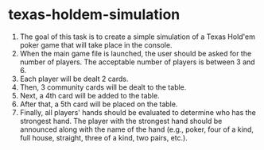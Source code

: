 # texas-holdem-simulation

1. The goal of this task is to create a simple simulation of a Texas Hold'em poker game that will take place in the console.
2. When the main game file is launched, the user should be asked for the number of players. The acceptable number of players is between 3 and 6.
3. Each player will be dealt 2 cards.
4. Then, 3 community cards will be dealt to the table.
5. Next, a 4th card will be added to the table.
6. After that, a 5th card will be placed on the table.
7. Finally, all players' hands should be evaluated to determine who has the strongest hand. The player with the strongest hand should be announced along with the name of the hand (e.g., poker, four of a kind, full house, straight, three of a kind, two pairs, etc.).
